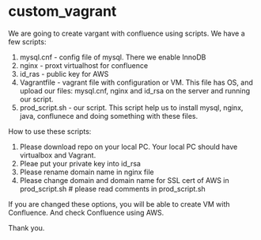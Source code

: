 # custom_vagrant


We are going to create vargant with confluence using scripts.
We have a few scripts:
1. mysql.cnf - config file of mysql. There we enable InnoDB
2. nginx - proxt virtualhost for confluence
3. id_ras - public key for AWS
4. Vagrantfile - vagrant file with configuration or VM. This file has OS, and upload our files: mysql.cnf, nginx and id_rsa on the server and running our script.
5. prod_script.sh - our script. This script help us to install mysql, nginx, java, conflunece and doing something with these files.

How to use these scripts:

1. Please download repo on your local PC. Your local PC should have virtualbox and Vagrant.
2. Pleae put your private key into id_rsa
3. Please rename domain name in nginx file 
4. Please change domain and domain name for SSL cert  of AWS in prod_script.sh # please read comments in prod_script.sh 

If you are changed these options, you will be able to create VM with Confluence.
And check Confluence using AWS.


Thank you.
